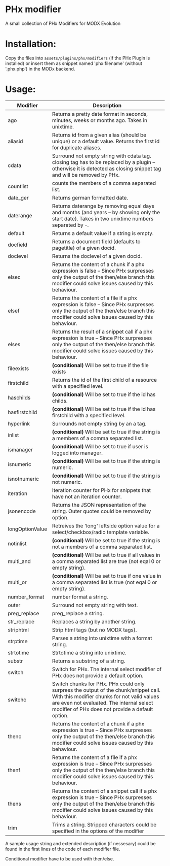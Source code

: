 PHx modifier
================================================================================

A small collection of PHx Modifiers for MODX Evolution


Installation:
================================================================================
Copy the files into `assets/plugins/phx/modifiers` (if the PHx Plugin is 
installed) or insert them as snippet named 'phx:filename' (without '.phx.php') 
in the MODx backend.


Usage:
================================================================================

Modifier | Description
-------- | -----------
ago | Returns a pretty date format in seconds, minutes, weeks or months ago. Takes in unixtime.
aliasid | Returns id from a given alias (should be unique) or a default value. Returns the first id for duplicate aliases.
cdata | Surround not empty string with cdata tag. closing tag has to be replaced by a plugin – otherwise it is detected as closing snippet tag and will be removed by PHx.
countlist | counts the members of a comma separated list.
date_ger | Returns german formatted date.
daterange | Returns daterange by removing equal days and months (and years – by showing only the start date). Takes in two unixtime numbers separated by `-`.
default | Returns a default value if a string is empty.
docfield | Returns a document field (defaults to pagetitle) of a given docid.
doclevel | Returns the doclevel of a given docid.
elsec | Returns the content of a chunk if a phx expression is false – Since PHx surpresses only the output of the then/else branch this modifier could solve issues caused by this behaviour.
elsef | Returns the content of a file if a phx expression is false – Since PHx surpresses only the output of the then/else branch this modifier could solve issues caused by this behaviour.
elses | Returns the result of a snippet call if a phx expression is true – Since PHx surpresses only the output of the then/else branch this modifier could solve issues caused by this behaviour.
fileexists | **(conditional)** Will be set to true if the file exists
firstchild | Returns the id of the first child of a resource with a specified level.
haschilds | **(conditional)** Will be set to true if the id has childs.
hasfirstchild | **(conditional)**  Will be set to true if the id has firstchild with a specified level.
hyperlink | Surrounds not empty string by an a tag.
inlist | **(conditional)** Will be set to true if the string is a members of a comma separated list.
ismanager | **(conditional)** Will be set to true if user is logged into manager.
isnumeric | **(conditional)** Will be set to true if the string is numeric.
isnotnumeric | **(conditional)** Will be set to true if the string is not numeric.
iteration  | Iteration counter for PHx for snippets that have not an iteration counter.
jsonencode | Returns the JSON representation of the string. Outer quotes could be removed by option.
longOptionValue | Retreives the 'long' leftside option value for a select/checkbox/radio template variable.
notinlist | **(conditional)** Will be set to true if the string is not a members of a comma separated list.
multi_and | **(conditional)** Will be set to true if all values in a comma separated list are true (not eqal 0 or empty string).
multi_or | **(conditional)** Will be set to true if one value in a comma separated list is true (not eqal 0 or empty string).
number_format | number format a string.
outer | Surround not empty string with text.
preg_replace | preg_replace a string.
str_replace | Replaces a string by another string.
striphtml | Strip html tags (but no MODX tags).
strptime | Parses a string into unixtime with a format string.
strtotime | Strtotime a string into unixtime.
substr | Returns a substring of a string.
switch | Switch for PHx. The internal select modifier of PHx does not provide a default option.
switchc | Switch chunks for PHx. PHx could only surpress the output of the chunk/snippet call. With this modifier chunks for not valid values are even not evaluated. The internal select modifier of PHx does not provide a default option.
thenc | Returns the content of a chunk if a phx expression is true – Since PHx surpresses only the output of the then/else branch this modifier could solve issues caused by this behaviour.
thenf | Returns the content of a file if a phx expression is true – Since PHx surpresses only the output of the then/else branch this modifier could solve issues caused by this behaviour.
thens | Returns the content of a snippet call if a phx expression is true – Since PHx surpresses only the output of the then/else branch this modifier could solve issues caused by this behaviour.
trim | Trims a string. Stripped characters could be specified in the options of the modifier

A sample usage string and extended description (if nessesary) could be found in the first lines of the code of each modifier file.

Conditional modifier have to be used with then/else.